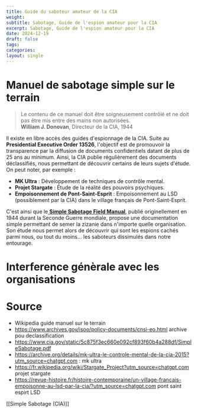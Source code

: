 ```yaml
---
title: Guide du saboteur amateur de la CIA
weight: 
subtitle: Sabotage, Guide de l'espion amateur pour la CIA
excerpt: Sabotage, Guide de l'espion amateur pour la CIA
date: 2024-12-19
draft: false
tags: 
categories: 
layout: single
---
```

# Manuel de sabotage simple sur le terrain

> Le contenu de ce manuel doit être soigneusement contrôlé et ne doit pas être mis entre des mains non autorisées.  
> **William J. Donovan**, Directeur de la CIA, 1944

Il existe en libre accès des guides d'espionnage de la CIA. Suite au **Presidential Executive Order 13526**, l'objectif est de promouvoir la transparence par la diffusion de documents confidentiels datant de plus de 25 ans au minimum. Ainsi, la CIA publie régulièrement des documents déclassifiés, nous permettant de découvrir certains de leurs sujets d'étude. On peut noter, par exemple :

- **MK Ultra** : Développement de techniques de contrôle mental.
- **Projet Stargate** : Étude de la réalité des pouvoirs psychiques.
- **Empoisonnement de Pont-Saint-Esprit** : Empoisonnement au LSD (possiblement par la CIA) dans le village français de Pont-Saint-Esprit.

C'est ainsi que le[ **Simple Sabotage Field Manual**](https://www.cia.gov/static/5c875f3ec660e092cf893f60b4a288df/SimpleSabotage.pdf), publié originellement en 1944 durant la Seconde Guerre mondiale, propose une documentation simple permettant de semer la zizanie dans n'importe quelle organisation. Son étude nous permet alors de découvrir qui sont les espions cachés parmi nous, ou tout du moins... les saboteurs dissimulés dans notre entourage.

# Interference génèrale avec les organisations 


# Source

- Wikipedia guide manuel sur le terrain
- https://www.archives.gov/isoo/policy-documents/cnsi-eo.html archive pou declassification
- https://www.cia.gov/static/5c875f3ec660e092cf893f60b4a288df/SimpleSabotage.pdf
- https://archive.org/details/mk-ultra-le-controle-mental-de-la-cia-2015?utm_source=chatgpt.com : mk ultra
- https://fr.wikipedia.org/wiki/Stargate_Project?utm_source=chatgpt.com projet stargate
- https://revue-histoire.fr/histoire-contemporaine/un-village-francais-empoisonne-au-lsd-par-la-cia/?utm_source=chatgpt.com pont saint espirt LSD

[[Simple Sabotage (CIA)]]
